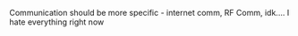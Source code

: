 Communication should be more specific - internet comm, RF Comm, idk.... I hate everything right now
